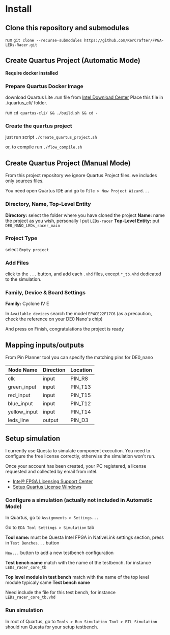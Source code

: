 # Install

## Clone this repository and submodules

run `git clone --recurse-submodules https://github.com/KerCrafter/FPGA-LEDs-Racer.git`

## Create Quartus Project (Automatic Mode)

**Require docker installed**

### Prepare Quartus Docker Image

download Quartus Lite .run file from [Intel Download Center](https://www.intel.com/content/www/us/en/software-kit/849769/intel-quartus-prime-lite-edition-design-software-version-24-1-for-linux.html)
Place this file in ./quartus_cli/ folder.

run `cd quartus-cli/ && ./build.sh && cd -`

### Create the quartus project

just run script `./create_quartus_project.sh`

or, to compile run `./flow_compile.sh`

## Create Quartus Project (Manual Mode)

From this project repository we ignore Quartus Project files. we includes only sources files.

You need open Quartus IDE and go to `File > New Project Wizard...` 

### Directory, Name, Top-Level Entity

**Directory:** select the folder where you have cloned the project
**Name:** name the project as you wish, personally I put `LEDs-racer`
**Top-Level Entity:** put `DE0_NANO_LEDs_racer_main`

### Project Type

select `Empty project`

### Add Files

click to the `...` button, and add each `.vhd` files, except `*_tb.vhd` dedicated to the simulation.

### Family, Device & Board Settings

**Family:** Cyclone IV E

In `Available devices` search the model `EP4CE22F17C6` (as a precaution, check the reference on your DE0 Nano's chip)


And press on Finish, congratulations the project is ready

## Mapping inputs/outputs

From Pin Planner tool you can specify the matching pins for DE0_nano

| Node Name | Direction | Location |
| - | - | - |
| clk | input | PIN_R8 |
| green_input | input | PIN_T13 |
| red_input | input | PIN_T15 |
| blue_input | input | PIN_T12 |
| yellow_input | input | PIN_T14 |
| leds_line | output | PIN_D3 |

## Setup simulation

I currently use Questa to simulate component execution. You need to configure the free license correctly, otherwise the simulation won't run.

Once your account has been created, your PC registered, a license requested and collected by email from intel.
- [Intel® FPGA Licensing Support Center](https://www.intel.com/content/www/us/en/support/programmable/licensing/support-center.html)
- [Setup Quartus License Windows](https://www.terasic.com.tw/wiki/Setup_Quartus_License_Windows)

### Configure a simulation (actually not included in Automatic Mode)

In Quartus, go to `Assignments > Settings...`

Go to `EDA Tool Settings > Simulation` tab

**Tool name:** must be Questa Intel FPGA
in NativeLink settings section, press in `Test Benches...` button

`New...` button to add a new testbench configuration

**Test bench name** match with the name of the testbench. for instance `LEDs_racer_core_tb`

**Top level module in test bench** match with the name of the top level module typicaly same **Test bench name**

Need include the file for this test bench, for instance `LEDs_racer_core_tb.vhd`

### Run simulation

In root of Quartus, go to `Tools > Run Simulation Tool > RTL Simulation` should run Questa for your setup testbench.
